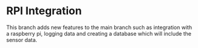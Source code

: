 # RPI Integration
This branch adds new features to the main branch such as integration with a raspberry pi, logging data and creating a database which will include the sensor data.

